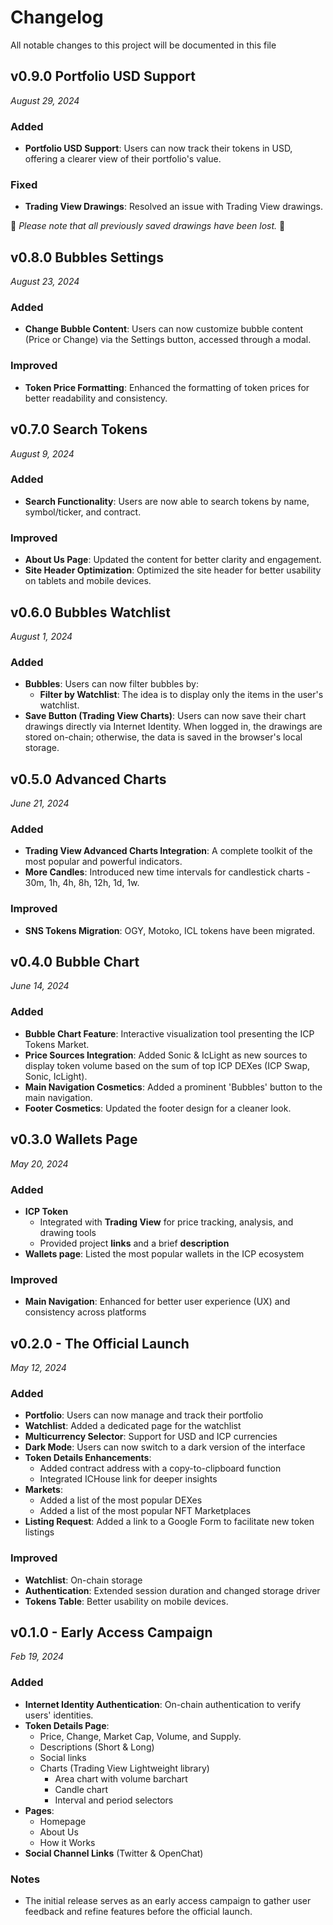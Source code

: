 # Changelog

All notable changes to this project will be documented in this file

## v0.9.0 Portfolio USD Support
_August 29, 2024_

### Added
- **Portfolio USD Support**: Users can now track their tokens in USD, offering a clearer view of their portfolio's value.

### Fixed
- **Trading View Drawings**: Resolved an issue with Trading View drawings. 

🚨 _Please note that all previously saved drawings have been lost._ 🚨


## v0.8.0 Bubbles Settings
_August 23, 2024_

### Added
- **Change Bubble Content**: Users can now customize bubble content (Price or Change) via the Settings button, accessed through a modal.

### Improved
- **Token Price Formatting**: Enhanced the formatting of token prices for better readability and consistency.

## v0.7.0 Search Tokens
_August 9, 2024_

### Added
- **Search Functionality**: Users are now able to search tokens by name, symbol/ticker, and contract.

### Improved
- **About Us Page**: Updated the content for better clarity and engagement.
- **Site Header Optimization**: Optimized the site header for better usability on tablets and mobile devices.

## v0.6.0 Bubbles Watchlist
_August 1, 2024_

### Added
- **Bubbles**: Users can now filter bubbles by:
  - **Filter by Watchlist**: The idea is to display only the items in the user's watchlist.
- **Save Button (Trading View Charts)**: Users can now save their chart drawings directly via Internet Identity. When logged in, the drawings are stored on-chain; otherwise, the data is saved in the browser's local storage.

## v0.5.0 Advanced Charts
_June 21, 2024_

### Added
- **Trading View Advanced Charts Integration**: A complete toolkit of the most popular and powerful indicators.
- **More Candles**: Introduced new time intervals for candlestick charts - 30m, 1h, 4h, 8h, 12h, 1d, 1w.

### Improved
- **SNS Tokens Migration**: OGY, Motoko, ICL tokens have been migrated.

## v0.4.0 Bubble Chart
_June 14, 2024_

### Added
- **Bubble Chart Feature**: Interactive visualization tool presenting the ICP Tokens Market.
- **Price Sources Integration**: Added Sonic & IcLight as new sources to display token volume based on the sum of top ICP DEXes (ICP Swap, Sonic, IcLight).
- **Main Navigation Cosmetics**: Added a prominent 'Bubbles' button to the main navigation.
- **Footer Cosmetics**: Updated the footer design for a cleaner look.

## v0.3.0 Wallets Page
_May 20, 2024_

### Added
- **ICP Token**
  - Integrated with **Trading View** for price tracking, analysis, and drawing tools
  - Provided project **links** and a brief **description**
- **Wallets page**: Listed the most popular wallets in the ICP ecosystem

### Improved
- **Main Navigation**: Enhanced for better user experience (UX) and consistency across platforms

## v0.2.0 - The Official Launch
_May 12, 2024_

### Added
- **Portfolio**: Users can now manage and track their portfolio
- **Watchlist**: Added a dedicated page for the watchlist
- **Multicurrency Selector**: Support for USD and ICP currencies
- **Dark Mode**: Users can now switch to a dark version of the interface
- **Token Details Enhancements**:
  - Added contract address with a copy-to-clipboard function
  - Integrated ICHouse link for deeper insights
- **Markets**:
  - Added a list of the most popular DEXes
  - Added a list of the most popular NFT Marketplaces
- **Listing Request**: Added a link to a Google Form to facilitate new token listings

### Improved
- **Watchlist**: On-chain storage
- **Authentication**: Extended session duration and changed storage driver
- **Tokens Table**: Better usability on mobile devices.

## v0.1.0 - Early Access Campaign
_Feb 19, 2024_

### Added
- **Internet Identity Authentication**: On-chain authentication to verify users' identities.
- **Token Details Page**:
    - Price, Change, Market Cap, Volume, and Supply.
    - Descriptions (Short & Long)
  - Social links
  - Charts (Trading View Lightweight library)
    - Area chart with volume barchart
    - Candle chart
    - Interval and period selectors
- **Pages**:
  - Homepage
  - About Us
  - How it Works
- **Social Channel Links** (Twitter & OpenChat)

### Notes
- The initial release serves as an early access campaign to gather user feedback and refine features before the official launch.
